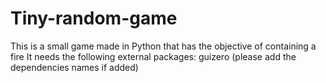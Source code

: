 # Tiny-random-game
This is a small game made in Python that has the objective of containing a fire
It needs the following external packages: guizero (please add the dependencies names if added)
